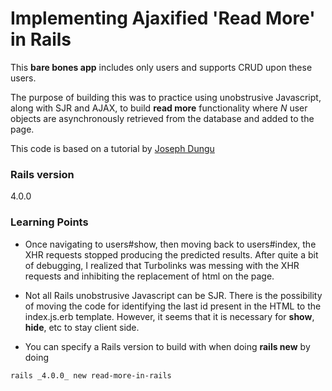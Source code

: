 # Implementing Ajaxified 'Read More' in Rails

This **bare bones app** includes only users and supports CRUD upon these users.

The purpose of building this was to practice using unobstrusive Javascript, along with SJR and AJAX, to build **read more** functionality where *N* user objects are asynchronously retrieved from the database and added to the page.

This code is based on a tutorial by [Joseph Dungu](http://josephndungu.com/tutorials/rails-load-more-results-using-jquery-ajax)

### Rails version
4.0.0

### Learning Points

- Once navigating to users#show, then moving back to users#index, the XHR requests stopped producing the predicted results. After quite a bit of debugging, I realized that Turbolinks was messing with the XHR requests and inhibiting the replacement of html on the page.

- Not all Rails unobstrusive Javascript can be SJR. There is the possibility of moving the code for identifying the last
id present in the HTML to the index.js.erb template. However, it seems that it is necessary for **show**, **hide**, etc to stay client side.

- You can specify a Rails version to build with when doing **rails new** by doing 
``` sh
rails _4.0.0_ new read-more-in-rails
```
